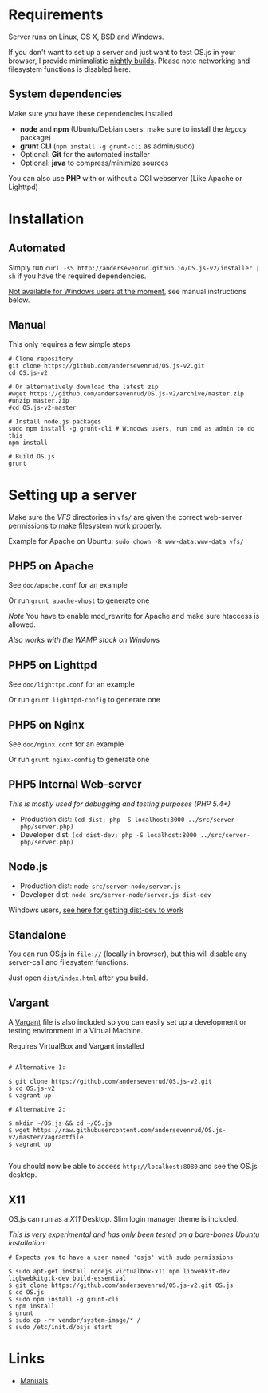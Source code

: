 # Requirements
Server runs on Linux, OS X, BSD and Windows.

If you don't want to set up a server and just want to test OS.js in your browser, 
I provide minimalistic [nightly builds](http://osjsv2.0o.no/OS.js-v2-minimal-nightly.zip). 
Please note networking and filesystem functions is disabled here.

## System dependencies

Make sure you have these dependencies installed

* **node** and **npm** (Ubuntu/Debian users: make sure to install the *legacy* package)
* **grunt CLI** (`npm install -g grunt-cli` as admin/sudo)
* Optional: **Git** for the automated installer
* Optional: **java** to compress/minimize sources

You can also use **PHP** with or without a CGI webserver (Like Apache or Lighttpd)

# Installation

## Automated

Simply run `curl -sS http://andersevenrud.github.io/OS.js-v2/installer | sh` if you have the required dependencies.

[Not available for Windows users at the moment](https://github.com/andersevenrud/OS.js-v2/issues/94), see manual instructions below.

## Manual

This only requires a few simple steps

```shell
# Clone repository
git clone https://github.com/andersevenrud/OS.js-v2.git
cd OS.js-v2

# Or alternatively download the latest zip
#wget https://github.com/andersevenrud/OS.js-v2/archive/master.zip
#unzip master.zip
#cd OS.js-v2-master

# Install node.js packages
sudo npm install -g grunt-cli # Windows users, run cmd as admin to do this
npm install

# Build OS.js
grunt
```

# Setting up a server

Make sure the _VFS_ directories in `vfs/` are given the correct web-server permissions to make filesystem work properly.

Example for Apache on Ubuntu: `sudo chown -R www-data:www-data vfs/`

## PHP5 on Apache

See `doc/apache.conf` for an example

Or run `grunt apache-vhost` to generate one

*Note* You have to enable mod_rewrite for Apache and make sure htaccess is allowed.

*Also works with the WAMP stack on Windows*

## PHP5 on Lighttpd

See `doc/lighttpd.conf` for an example

Or run `grunt lighttpd-config` to generate one

## PHP5 on Nginx

See `doc/nginx.conf` for an example

Or run `grunt nginx-config` to generate one

## PHP5 Internal Web-server
*This is mostly used for debugging and testing purposes (PHP 5.4+)*

* Production dist: `(cd dist; php -S localhost:8000 ../src/server-php/server.php)`
* Developer dist: `(cd dist-dev; php -S localhost:8000 ../src/server-php/server.php)`

## Node.js

* Production dist: `node src/server-node/server.js`
* Developer dist: `node src/server-node/server.js dist-dev`

Windows users, [see here for getting dist-dev to work](https://github.com/andersevenrud/OS.js-v2/issues/94)

## Standalone

You can run OS.js in `file://` (locally in browser), but this will disable any server-call and filesystem functions.

Just open `dist/index.html` after you build.

## Vargant

A [Vargant](https://www.vagrantup.com/) file is also included so you can easily set up a development or testing environment in a Virtual Machine.

Requires VirtualBox and Vargant installed

```

# Alternative 1:

$ git clone https://github.com/andersevenrud/OS.js-v2.git
$ cd OS.js-v2
$ vagrant up

# Alternative 2:

$ mkdir ~/OS.js && cd ~/OS.js
$ wget https://raw.githubusercontent.com/andersevenrud/OS.js-v2/master/Vagrantfile
$ vagrant up


```

You should now be able to access `http://localhost:8080` and see the OS.js desktop.

## X11

OS.js can run as a *X11* Desktop. Slim login manager theme is included.

*This is very experimental and has only been tested on a bare-bones Ubuntu installation*

```
# Expects you to have a user named 'osjs' with sudo permissions

$ sudo apt-get install nodejs virtualbox-x11 npm libwebkit-dev ligbwebkitgtk-dev build-essential
$ git clone https://github.com/andersevenrud/OS.js-v2.git OS.js
$ cd OS.js
$ sudo npm install -g grunt-cli
$ npm install
$ grunt
$ sudo cp -rv vendor/system-image/* /
$ sudo /etc/init.d/osjs start
```

# Links

* [Manuals](http://osjs-homepage.local/OS.js-v2/doc/manuals/)
